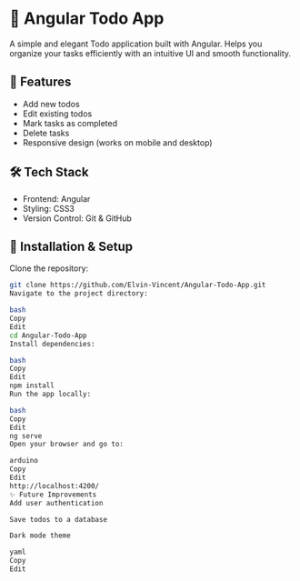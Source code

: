 # 📝 Angular Todo App

A simple and elegant Todo application built with Angular. Helps you organize your tasks efficiently with an intuitive UI and smooth functionality.

## 🚀 Features

- Add new todos
- Edit existing todos
- Mark tasks as completed
- Delete tasks
- Responsive design (works on mobile and desktop)

## 🛠️ Tech Stack

- Frontend: Angular
- Styling: CSS3
- Version Control: Git & GitHub

## 🌄 Installation & Setup

Clone the repository:

```bash
git clone https://github.com/Elvin-Vincent/Angular-Todo-App.git
Navigate to the project directory:

bash
Copy
Edit
cd Angular-Todo-App
Install dependencies:

bash
Copy
Edit
npm install
Run the app locally:

bash
Copy
Edit
ng serve
Open your browser and go to:

arduino
Copy
Edit
http://localhost:4200/
✨ Future Improvements
Add user authentication

Save todos to a database

Dark mode theme

yaml
Copy
Edit
```
